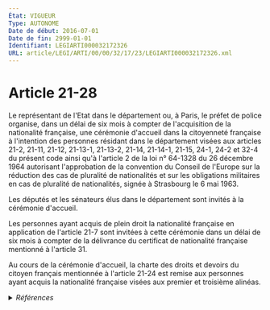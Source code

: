 ```yaml
---
État: VIGUEUR
Type: AUTONOME
Date de début: 2016-07-01
Date de fin: 2999-01-01
Identifiant: LEGIARTI000032172326
URL: article/LEGI/ARTI/00/00/32/17/23/LEGIARTI000032172326.xml
---
```


<h1>Article 21-28</h1>

Le représentant de l'Etat dans le département ou, à Paris, le préfet de police
organise, dans un délai de six mois à compter de l'acquisition de la nationalité
française, une cérémonie d'accueil dans la citoyenneté française à l'intention
des personnes résidant dans le département visées aux articles 21-2, 21-11,
21-12, 21-13-1, 21-13-2, 21-14, 21-14-1, 21-15, 24-1, 24-2 et 32-4 du présent
code ainsi qu'à l'article 2 de la loi n° 64-1328 du 26 décembre 1964 autorisant
l'approbation de la convention du Conseil de l'Europe sur la réduction des cas
de pluralité de nationalités et sur les obligations militaires en cas de
pluralité de nationalités, signée à Strasbourg le 6 mai 1963.<br />

Les députés et les sénateurs élus dans le département sont invités à la
cérémonie d'accueil.<br />

Les personnes ayant acquis de plein droit la nationalité française en
application de l'article 21-7 sont invitées à cette cérémonie dans un délai de
six mois à compter de la délivrance du certificat de nationalité française
mentionné à l'article 31.<br />

Au cours de la cérémonie d'accueil, la charte des droits et devoirs du citoyen
français mentionnée à l'article 21-24 est remise aux personnes ayant acquis la
nationalité française visées aux premier et troisième alinéas.


<details>
  <summary><em>Références</em></summary>

  <h2>Articles faisant référence à l'article</h2>
  
  <ul>
    <li>
      <a href="https://legal.tricoteuses.fr//redirection/LEGIARTI000024197100?vers=git&vers=legifrance">Code civil - article 21-24 AUTONOME ABROGE_DIFF, en vigueur du 2011-06-18 au 2026-01-01</a> CITATION cible
    </li>
    <li>
      <a href="https://legal.tricoteuses.fr//redirection/LEGIARTI000006420130?vers=git&vers=legifrance">Code civil - article 24-2 AUTONOME VIGUEUR, en vigueur depuis le 1998-09-01</a> CITATION cible
    </li>
    <li>
      <a href="https://legal.tricoteuses.fr//redirection/LEGIARTI000006419869?vers=git&vers=legifrance">Code civil - article 21-11 AUTONOME MODIFIE, en vigueur du 1994-01-01 au 1998-09-01</a> CITATION cible
    </li>
    <li>
      <a href="https://legal.tricoteuses.fr//redirection/LEGIARTI000006419783?vers=git&vers=legifrance">Code civil - article 21-2 AUTONOME MODIFIE, en vigueur du 2006-07-25 au 2010-01-01</a> CITATION cible
    </li>
    <li>
      <a href="https://legal.tricoteuses.fr//redirection/LEGIARTI000006419880?vers=git&vers=legifrance">Code civil - article 21-24 AUTONOME MODIFIE, en vigueur du 1993-07-23 au 2003-11-27</a> CITATION cible
    </li>
    <li>
      <a href="https://legal.tricoteuses.fr//redirection/LEGIARTI000006419881?vers=git&vers=legifrance">Code civil - article 21-24 AUTONOME MODIFIE, en vigueur du 2003-11-27 au 2011-06-18</a> CITATION cible
    </li>
    <li>
      <a href="https://legal.tricoteuses.fr//redirection/LEGIARTI000020616268?vers=git&vers=legifrance">Code civil - article 21-2 AUTONOME MODIFIE, en vigueur du 2010-01-01 au 2011-06-18</a> CITATION cible
    </li>
    <li>
      <a href="https://legal.tricoteuses.fr//redirection/LEGIARTI000039368351?vers=git&vers=legifrance">Code civil - article 31 AUTONOME VIGUEUR, en vigueur depuis le 2020-01-01</a> CITATION cible
    </li>
    <li>
      <a href="https://legal.tricoteuses.fr//redirection/LEGIARTI000006419872?vers=git&vers=legifrance">Code civil - article 21-12 AUTONOME MODIFIE, en vigueur du 1993-07-23 au 1998-09-01</a> CITATION cible
    </li>
    <li>
      <a href="https://legal.tricoteuses.fr//redirection/LEGIARTI000006420768?vers=git&vers=legifrance">Code civil - article 31 AUTONOME MODIFIE, en vigueur du 1995-05-09 au 2016-11-20</a> CITATION cible
    </li>
    <li>
      <a href="https://legal.tricoteuses.fr//redirection/LEGIARTI000006419870?vers=git&vers=legifrance">Code civil - article 21-11 AUTONOME MODIFIE, en vigueur du 1998-09-01 au 2007-11-21</a> CITATION cible
    </li>
    <li>
      <a href="https://legal.tricoteuses.fr//redirection/LEGIARTI000031713003?vers=git&vers=legifrance">Code civil - article 21-13-1 AUTONOME VIGUEUR, en vigueur depuis le 2015-12-30</a> CITATION cible
    </li>
    <li>
      <a href="https://legal.tricoteuses.fr//redirection/LEGIARTI000032207643?vers=git&vers=legifrance">Code civil - article 21-12 AUTONOME VIGUEUR, en vigueur depuis le 2016-03-16</a> CITATION cible
    </li>
    <li>
      <a href="https://legal.tricoteuses.fr//redirection/LEGIARTI000006419645?vers=git&vers=legifrance">Code civil - article 21-14-1 AUTONOME VIGUEUR, en vigueur depuis le 1999-12-30</a> CITATION cible
    </li>
    <li>
      <a href="https://legal.tricoteuses.fr//redirection/LEGIARTI000006419871?vers=git&vers=legifrance">Code civil - article 21-11 AUTONOME VIGUEUR, en vigueur depuis le 2007-11-21</a> CITATION cible
    </li>
    <li>
      <a href="https://legal.tricoteuses.fr//redirection/LEGIARTI000006419825?vers=git&vers=legifrance">Code civil - article 21-7 AUTONOME MODIFIE, en vigueur du 1994-01-01 au 1998-09-01</a> CITATION cible
    </li>
    <li>
      <a href="https://legal.tricoteuses.fr//redirection/LEGIARTI000006419826?vers=git&vers=legifrance">Code civil - article 21-7 AUTONOME MODIFIE, en vigueur du 1998-09-01 au 2020-01-01</a> CITATION cible
    </li>
    <li>
      <a href="https://legal.tricoteuses.fr//redirection/LEGIARTI000006419782?vers=git&vers=legifrance">Code civil - article 21-2 AUTONOME MODIFIE, en vigueur du 2003-11-27 au 2006-07-25</a> CITATION cible
    </li>
    <li>
      <a href="https://legal.tricoteuses.fr//redirection/LEGIARTI000006419875?vers=git&vers=legifrance">Code civil - article 21-15 AUTONOME MODIFIE, en vigueur du 1993-07-23 au 1999-12-29</a> CITATION cible
    </li>
    <li>
      <a href="https://legal.tricoteuses.fr//redirection/LEGIARTI000039366780?vers=git&vers=legifrance">Code civil - article 21-7 AUTONOME VIGUEUR, en vigueur depuis le 2020-01-01</a> CITATION cible
    </li>
    <li>
      <a href="https://legal.tricoteuses.fr//redirection/LEGIARTI000032165699?vers=git&vers=legifrance">LOI n° 2016-274 du 7 mars 2016 relative au droit des étrangers en France - article 60 ENTIEREMENT_MODIF</a> MODIFIE source
    </li>
    <li>
      <a href="https://legal.tricoteuses.fr//redirection/LEGIARTI000006419781?vers=git&vers=legifrance">Code civil - article 21-2 AUTONOME MODIFIE, en vigueur du 1998-09-01 au 2003-11-27</a> CITATION cible
    </li>
    <li>
      <a href="https://legal.tricoteuses.fr//redirection/LEGIARTI000006419873?vers=git&vers=legifrance">Code civil - article 21-12 AUTONOME MODIFIE, en vigueur du 1998-09-01 au 2003-11-27</a> CITATION cible
    </li>
    <li>
      <a href="https://legal.tricoteuses.fr//redirection/LEGIARTI000006419629?vers=git&vers=legifrance">Code civil - article 21-14 AUTONOME VIGUEUR, en vigueur depuis le 1993-07-23</a> CITATION cible
    </li>
    <li>
      <a href="https://legal.tricoteuses.fr//redirection/LEGIARTI000006419876?vers=git&vers=legifrance">Code civil - article 21-15 AUTONOME VIGUEUR, en vigueur depuis le 1999-12-30</a> CITATION cible
    </li>
    <li>
      <a href="https://legal.tricoteuses.fr//redirection/LEGIARTI000006419780?vers=git&vers=legifrance">Code civil - article 21-2 AUTONOME MODIFIE, en vigueur du 1993-07-23 au 1998-09-01</a> CITATION cible
    </li>
    <li>
      <a href="https://legal.tricoteuses.fr//redirection/LEGIARTI000006419874?vers=git&vers=legifrance">Code civil - article 21-12 AUTONOME MODIFIE, en vigueur du 2003-11-27 au 2016-03-16</a> CITATION cible
    </li>
    <li>
      <a href="https://legal.tricoteuses.fr//redirection/LEGIARTI000006420129?vers=git&vers=legifrance">Code civil - article 24-2 AUTONOME MODIFIE, en vigueur du 1993-07-23 au 1998-09-01</a> CITATION cible
    </li>
    <li>
      <a href="https://legal.tricoteuses.fr//redirection/LEGIARTI000024197103?vers=git&vers=legifrance">Code civil - article 21-2 AUTONOME VIGUEUR, en vigueur depuis le 2011-06-18</a> CITATION cible
    </li>
    <li>
      <a href="https://legal.tricoteuses.fr//redirection/LEGIARTI000049052351?vers=git&vers=legifrance">Code civil - article 21-24 AUTONOME VIGUEUR_DIFF, en vigueur depuis le 2026-01-01</a> CITATION cible
    </li>
    <li>
      <a href="https://legal.tricoteuses.fr//redirection/LEGIARTI000006420127?vers=git&vers=legifrance">Code civil - article 24-1 AUTONOME VIGUEUR, en vigueur depuis le 1993-07-23</a> CITATION cible
    </li>
    <li>
      <a href="https://legal.tricoteuses.fr//redirection/LEGIARTI000006420767?vers=git&vers=legifrance">Code civil - article 31 AUTONOME MODIFIE, en vigueur du 1993-07-23 au 1995-02-09</a> CITATION cible
    </li>
    <li>
      <a href="https://legal.tricoteuses.fr//redirection/LEGIARTI000006420778?vers=git&vers=legifrance">Code civil - article 32-4 AUTONOME VIGUEUR, en vigueur depuis le 1993-07-23</a> CITATION cible
    </li>
    <li>
      <a href="https://legal.tricoteuses.fr//redirection/LEGIARTI000033459311?vers=git&vers=legifrance">Code civil - article 31 AUTONOME MODIFIE, en vigueur du 2016-11-20 au 2020-01-01</a> CITATION cible
    </li>
  </ul>
  
  <h2>Textes faisant référence à l'article</h2>
  
  <ul>
    <li>
      <a href="https://legal.tricoteuses.fr//redirection/JORFTEXT000000362019?vers=git&vers=legifrance">LOI n° 93-933 du 22 juillet 1993 réformant le droit de la nationalité</a> CODIFICATION cible
    </li>
    <li>
      <a href="https://legal.tricoteuses.fr//redirection/JORFTEXT000000684763?vers=git&vers=legifrance">Loi n°64-1328 du 26 décembre 1964 AUTORISANT L'APPROBATION DE LA CONVENTION DU CONSEIL DE L'EUROPE SUR LA REDUCTION DES CAS DE PLURALITE DE NATIONALITES ET SUR LES OBLIGATIONS MILITAIRES EN CAS DE PLURALITE DE NATIONALITES SIGNEE A STRASBOURG LE 6 MAI 1963</a> CITATION cible
    </li>
  </ul>
  
  <h2>Références faites par l'article</h2>
  
  <ul>
    <li>
      1964-12-26 CITATION source <a href="https://legal.tricoteuses.fr//redirection/JORFTEXT000000684763?vers=git&vers=legifrance">Loi n°64-1328 du 26 décembre 1964 AUTORISANT L'APPROBATION DE LA CONVENTION DU CONSEIL DE L'EUROPE SUR LA REDUCTION DES CAS DE PLURALITE DE NATIONALITES ET SUR LES OBLIGATIONS MILITAIRES EN CAS DE PLURALITE DE NATIONALITES SIGNEE A STRASBOURG LE 6 MAI 1963</a>
    </li>
    <li>
      1993-07-22 CODIFICATION source <a href="https://legal.tricoteuses.fr//redirection/JORFTEXT000000362019?vers=git&vers=legifrance">LOI n° 93-933 du 22 juillet 1993 réformant le droit de la nationalité</a>
    </li>
    <li>
      2016-03-07 MODIFIE cible <a href="https://legal.tricoteuses.fr//redirection/LEGIARTI000032165699?vers=git&vers=legifrance">LOI n° 2016-274 du 7 mars 2016 relative au droit des étrangers en France - article 60 ENTIEREMENT_MODIF</a>
    </li>
    <li>
      2999-01-01 CITATION source <a href="https://legal.tricoteuses.fr//redirection/LEGIARTI000006419869?vers=git&vers=legifrance">Code civil - article 21-11 AUTONOME MODIFIE, en vigueur du 1994-01-01 au 1998-09-01</a>
    </li>
    <li>
      2999-01-01 CITATION source <a href="https://legal.tricoteuses.fr//redirection/LEGIARTI000006419872?vers=git&vers=legifrance">Code civil - article 21-12 AUTONOME MODIFIE, en vigueur du 1993-07-23 au 1998-09-01</a>
    </li>
    <li>
      2999-01-01 CITATION source Code civil - art. 21-13-1
    </li>
    <li>
      2999-01-01 CITATION source <a href="https://legal.tricoteuses.fr//redirection/LEGIARTI000006419629?vers=git&vers=legifrance">Code civil - article 21-14 AUTONOME VIGUEUR, en vigueur depuis le 1993-07-23</a>
    </li>
    <li>
      2999-01-01 CITATION source <a href="https://legal.tricoteuses.fr//redirection/LEGIARTI000006419645?vers=git&vers=legifrance">Code civil - article 21-14-1 AUTONOME VIGUEUR, en vigueur depuis le 1999-12-30</a>
    </li>
    <li>
      2999-01-01 CITATION source <a href="https://legal.tricoteuses.fr//redirection/LEGIARTI000006419875?vers=git&vers=legifrance">Code civil - article 21-15 AUTONOME MODIFIE, en vigueur du 1993-07-23 au 1999-12-29</a>
    </li>
    <li>
      2999-01-01 CITATION source <a href="https://legal.tricoteuses.fr//redirection/LEGIARTI000006419780?vers=git&vers=legifrance">Code civil - article 21-2 AUTONOME MODIFIE, en vigueur du 1993-07-23 au 1998-09-01</a>
    </li>
    <li>
      2999-01-01 CITATION source <a href="https://legal.tricoteuses.fr//redirection/LEGIARTI000006419880?vers=git&vers=legifrance">Code civil - article 21-24 AUTONOME MODIFIE, en vigueur du 1993-07-23 au 2003-11-27</a>
    </li>
    <li>
      2999-01-01 CITATION source <a href="https://legal.tricoteuses.fr//redirection/LEGIARTI000006419825?vers=git&vers=legifrance">Code civil - article 21-7 AUTONOME MODIFIE, en vigueur du 1994-01-01 au 1998-09-01</a>
    </li>
    <li>
      2999-01-01 CITATION source <a href="https://legal.tricoteuses.fr//redirection/LEGIARTI000006420127?vers=git&vers=legifrance">Code civil - article 24-1 AUTONOME VIGUEUR, en vigueur depuis le 1993-07-23</a>
    </li>
    <li>
      2999-01-01 CITATION source <a href="https://legal.tricoteuses.fr//redirection/LEGIARTI000006420129?vers=git&vers=legifrance">Code civil - article 24-2 AUTONOME MODIFIE, en vigueur du 1993-07-23 au 1998-09-01</a>
    </li>
    <li>
      2999-01-01 CITATION source <a href="https://legal.tricoteuses.fr//redirection/LEGIARTI000006420767?vers=git&vers=legifrance">Code civil - article 31 AUTONOME MODIFIE, en vigueur du 1993-07-23 au 1995-02-09</a>
    </li>
    <li>
      2999-01-01 CITATION source <a href="https://legal.tricoteuses.fr//redirection/LEGIARTI000006420778?vers=git&vers=legifrance">Code civil - article 32-4 AUTONOME VIGUEUR, en vigueur depuis le 1993-07-23</a>
    </li>
    <li>
      2999-01-01 CITATION cible <a href="https://legal.tricoteuses.fr//redirection/LEGIARTI000006420781?vers=git&vers=legifrance">Code civil - article 33 AUTONOME VIGUEUR, en vigueur depuis le 2007-01-26</a>
    </li>
  </ul>
</details>
